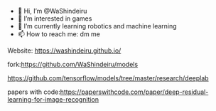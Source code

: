 - 👋 Hi, I’m @WaShindeiru
- 👀 I’m interested in games
- 🌱 I’m currently learning robotics and machine learning
- 📫 How to reach me: dm me

Website: https://washindeiru.github.io/

fork:https://github.com/WaShindeiru/models

https://github.com/tensorflow/models/tree/master/research/deeplab

papers with code:https://paperswithcode.com/paper/deep-residual-learning-for-image-recognition
<!---
WaShindeiru/WaShindeiru is a ✨ special ✨ repository because its `README.md` (this file) appears on your GitHub profile.
You can click the Preview link to take a look at your changes.
--->
